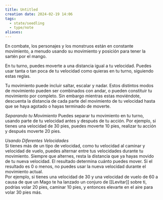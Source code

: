 ```yaml
---
title: Untitled
creation date: 2024-02-19 14:06
tags:
  - state/seedling
  - type/note
aliases:
---
```

En combate, los personajes y los monstruos están en constante movimiento, a menudo usando su movimiento y posición para tener la sartén por el mango.

En tu turno, puedes moverte a una distancia igual a tu velocidad. Puedes usar tanta o tan poca de tu velocidad como quieras en tu turno, siguiendo estas reglas.

Tu movimiento puede incluir saltar, escalar y nadar. Estos distintos modos de movimiento pueden ser combinados con andar, o pueden constituir tu movimiento por completo. 
Sin embargo mientras estas moviéndote, descuenta la distancia de cada parte del movimiento de tu velocidad hasta que se haya agotado o hayas terminado de moverte.

*Separando tu Movimiento*
Puedes separar tu movimiento en tu turno, usando parte de tu velocidad antes y después de tu acción. Por ejemplo, si tienes una velocidad de 30 pies, puedes moverte 10 pies, realizar tu acción y después moverte 20 pies.



*Usando Diferentes Velocidades*  
Si tienes más de un tipo de velocidad, como tu velocidad al caminar y velocidad de vuelo, puedes alternar entre tus velocidades durante tu movimiento. Siempre que alternes, resta la distancia que ya hayas movido de tu nueva velocidad. El resultado determina cuánto puedes mover. Si el resultado es 0 o menos, no puedes usar la nueva velocidad durante el movimiento actual.  
Por ejemplo, si tienes una velocidad de 30 y una velocidad de vuelo de 60 a causa de que un Mago te ha lanzado un conjuro de [[Levitar]] sobre ti, podrías volar 20 pies, caminar 10 pies,  y entonces elevarte en el aire para volar 30 pies más.  





